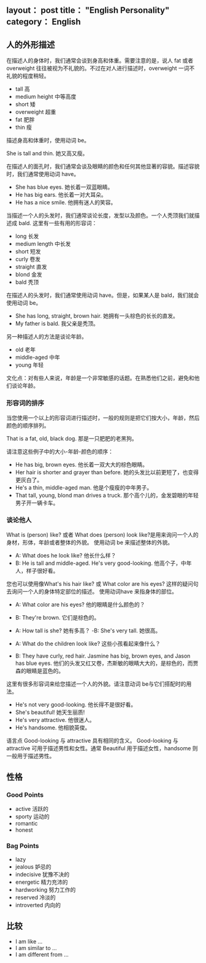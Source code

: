 layout： post
title： "English Personality"
category： English
---

## 人的外形描述

在描述人的身体时，我们通常会谈到身高和体重。需要注意的是，说人 fat 或者 overweight 往往被视为不礼貌的。不过在对人进行描述时，overweight 一词不礼貌的程度稍轻。

- tall    高
- medium height   中等高度
- short   矮
- overweight  超重
- fat 肥胖
- thin    瘦

描述身高和体重时，使用动词 be。

She is tall and thin.   她又高又瘦。

在描述人的面孔时，我们通常会谈及眼睛的颜色和任何其他显著的容貌。描述容貌时，我们通常使用动词 have。

- She has blue eyes.  她长着一双蓝眼睛。
- He has big ears.    他长着一对大耳朵。
- He has a nice smile.    他拥有迷人的笑容。


当描述一个人的头发时，我们通常谈论长度，发型以及颜色。一个人秃顶我们就描述成 bald. 这里有一些有用的形容词：

- long    长发
- medium length   中长发
- short   短发
- curly   卷发
- straight    直发
- blond   金发
- bald    秃顶

在描述人的头发时，我们通常使用动词 have。但是，如果某人是 bald，我们就会使用动词 be。

- She has long, straight, brown hair. 她拥有一头棕色的长长的直发。
- My father is bald.  我父亲是秃顶。


另一种描述人的方法是谈论年龄。

- old 老年
- middle-aged 中年
- young   年轻

文化点：对有些人来说，年龄是一个非常敏感的话题。在熟悉他们之前，避免和他们谈论年龄。

### 形容词的排序

当您使用一个以上的形容词进行描述时，一般的规则是把它们按大小，年龄，然后颜色的顺序排列。

That is a fat, old, black dog.  那是一只肥肥的老黑狗。

请注意这些例子中的大小-年龄-颜色的顺序：

- He has big, brown eyes. 他长着一双大大的棕色眼睛。
- Her hair is shorter and grayer than before. 她的头发比以前更短了，也变得更灰白了。
- He's a thin, middle-aged man. 他是个瘦瘦的中年男子。
- That tall, young, blond man drives a truck. 那个高个儿的，金发碧眼的年轻男子开一辆卡车。

### 谈论他人

What is (person) like? 或者 What does (person) look like?是用来询问一个人的身材，形体，年龄或者整体的外貌。 使用动词 be 来描述整体的外貌。

- A: What does he look like?  他长什么样？
- B: He is tall and middle-aged. He's very good-looking.  他高个子，中年人，样子很好看。

您也可以使用像What's his hair like? 或 What color are his eyes? 这样的疑问句去询问一个人的身体特定部位的描述。 使用动词have 来指身体的部位。

- A: What color are his eyes? 他的眼睛是什么颜色的？
- B: They're brown.   它们是棕色的。

- A: How tall is she? 她有多高？
-B: She's very tall. 她很高。


- A: What do the children look like?  这些小孩看起来像什么？
- B: They have curly, red hair. Jasmine has big, brown eyes, and Jason has blue eyes. 他们的头发又红又卷，杰斯敏的眼睛大大的，是棕色的，而贾森的眼睛是蓝色的。

这里有很多形容词来给您描述一个人的外貌。请注意动词 be与它们搭配时的用法。

- He's not very good-looking. 他长得不是很好看。
- She's beautiful!                她天生丽质!
- He's very attractive.                   他很迷人。
- He's handsome.                  他相貌英俊。

语言点 Good-looking 与 attractive 具有相同的含义。 Good-looking 与 attractive 可用于描述男性和女性。通常 Beautiful 用于描述女性，handsome 则一般用于描述男性。

## 性格

### Good Points

- active 活跃的
- sporty 运动的
- romantic
- honest

### Bag Points

- lazy
- jealous 妒忌的
- indecisive 犹豫不决的
- energetic 精力充沛的
- hardworking 努力工作的
- reserved 冷淡的
- introverted 内向的


## 比较

- I am like ...
- I am similar to ...
- I am different from ...
